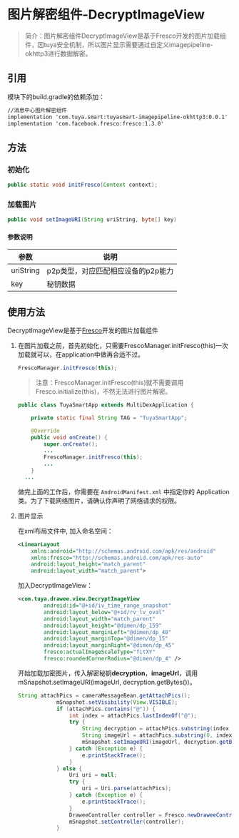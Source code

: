 # 图片解密组件-DecryptImageView



> 简介：图片解密组件DecryptImageView是基于Fresco开发的图片加载组件，因tuya安全机制，所以图片显示需要通过自定义imagepipeline-okhttp3进行数据解密。



## 引用
模块下的build.gradle的依赖添加：

```xml
//消息中心图片解密组件
implementation 'com.tuya.smart:tuyasmart-imagepipeline-okhttp3:0.0.1'
implementation 'com.facebook.fresco:fresco:1.3.0'
```



## 方法

### 初始化

```java
public static void initFresco(Context context);
```

### 加载图片

```java
public void setImageURI(String uriString, byte[] key)
```

#### 参数说明

| 参数      | 说明                               |
| --------- | ---------------------------------- |
| uriString | p2p类型，对应匹配相应设备的p2p能力 |
| key       | 秘钥数据                           |



## 使用方法

  DecryptImageView是基于[Fresco](https://www.fresco-cn.org/docs/index.html)开发的图片加载组件

1. 在图片加载之前，首先初始化，只需要FrescoManager.initFresco(this)一次加载就可以，在application中做再合适不过。

   ```java
   FrescoManager.initFresco(this);
   ```

   > 注意：FrescoManager.initFresco(this)就不需要调用Fresco.initialize(this)，不然无法进行图片解密。

   ```java
   public class TuyaSmartApp extends MultiDexApplication {
   
       private static final String TAG = "TuyaSmartApp";
   
       @Override
       public void onCreate() {
           super.onCreate();
           ...
           FrescoManager.initFresco(this);
           ...
       }
     ...
   ```

   

   做完上面的工作后，你需要在 `AndroidManifest.xml` 中指定你的 Application 类。为了下载网络图片，请确认你声明了网络请求的权限。

2. 图片显示

   在xml布局文件中, 加入命名空间：

   ```xml
   <LinearLayout
       xmlns:android="http://schemas.android.com/apk/res/android"
       xmlns:fresco="http://schemas.android.com/apk/res-auto"
       android:layout_height="match_parent"
       android:layout_width="match_parent">
   ```

   加入DecryptImageView：

   ```xml
   <com.tuya.drawee.view.DecryptImageView
           android:id="@+id/iv_time_range_snapshot"
           android:layout_below="@+id/rv_lv_oval"
           android:layout_width="match_parent"
           android:layout_height="@dimen/dp_159"
           android:layout_marginLeft="@dimen/dp_48"
           android:layout_marginTop="@dimen/dp_15"
           android:layout_marginRight="@dimen/dp_45"
           fresco:actualImageScaleType="fitXY"
           fresco:roundedCornerRadius="@dimen/dp_4" />
   ```

   开始加载加密图片，传入解密秘钥**decryption**，**imageUrl**，调用mSnapshot.setImageURI(imageUrl, decryption.getBytes())。

   ```java
   String attachPics = cameraMessageBean.getAttachPics();
               mSnapshot.setVisibility(View.VISIBLE);
               if (attachPics.contains("@")) {
                   int index = attachPics.lastIndexOf("@");
                   try {
                       String decryption = attachPics.substring(index + 1);
                       String imageUrl = attachPics.substring(0, index);
                       mSnapshot.setImageURI(imageUrl, decryption.getBytes());
                   } catch (Exception e) {
                       e.printStackTrace();
                   }
               } else {
                   Uri uri = null;
                   try {
                       uri = Uri.parse(attachPics);
                   } catch (Exception e) {
                       e.printStackTrace();
                   }
                   DraweeController controller = Fresco.newDraweeControllerBuilder().setUri(uri).build();
                   mSnapshot.setController(controller);
               }
   ```

   